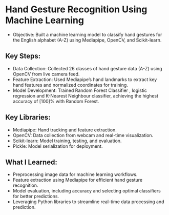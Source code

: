 
# Hand Gesture Recognition Using Machine Learning
  - Objective: Built a machine learning model to classify hand gestures for the English alphabet (A-Z) using Mediapipe, OpenCV, and Scikit-learn.
 ## Key Steps:
   - Data Collection: Collected 26 classes of hand gesture data (A-Z) using OpenCV from live camera feed.
   - Feature Extraction: Used Mediapipe’s hand landmarks to extract key hand features and normalized coordinates for training.
   - Model Development: Trained Random Forest Classifier , logistic regression and K-Nearest Neighbour classifier, achieving the highest accuracy of [100]% with Random Forest.
 ## Key Libraries:
   - Mediapipe: Hand tracking and feature extraction.
   - OpenCV: Data collection from webcam and real-time visualization.
   - Scikit-learn: Model training, testing, and evaluation.
   - Pickle: Model serialization for deployment.
 ## What I Learned:
   - Preprocessing image data for machine learning workflows.
   - Feature extraction using Mediapipe for efficient hand gesture recognition.
   - Model evaluation, including accuracy and selecting optimal classifiers for better predictions.
   - Leveraging Python libraries to streamline real-time data processing and prediction.

